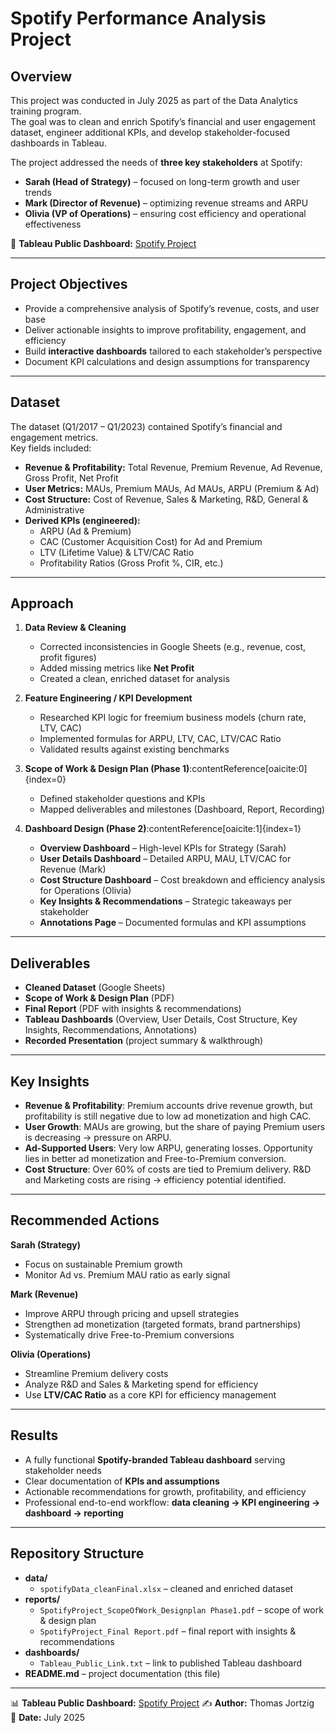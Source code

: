 # Spotify Performance Analysis Project

## Overview

This project was conducted in July 2025 as part of the Data Analytics training program.  
The goal was to clean and enrich Spotify’s financial and user engagement dataset, engineer additional KPIs, and develop stakeholder-focused dashboards in Tableau.  

The project addressed the needs of **three key stakeholders** at Spotify:  

- **Sarah (Head of Strategy)** – focused on long-term growth and user trends  
- **Mark (Director of Revenue)** – optimizing revenue streams and ARPU  
- **Olivia (VP of Operations)** – ensuring cost efficiency and operational effectiveness  

🔗 **Tableau Public Dashboard:** [Spotify Project](https://public.tableau.com/views/SpotifyProject_17534541379890/DB1_KPIOverview?:language=de-DE&:sid=&:redirect=auth&:display_count=n&:origin=viz_share_link)

---

## Project Objectives

- Provide a comprehensive analysis of Spotify’s revenue, costs, and user base  
- Deliver actionable insights to improve profitability, engagement, and efficiency  
- Build **interactive dashboards** tailored to each stakeholder’s perspective  
- Document KPI calculations and design assumptions for transparency  

---

## Dataset

The dataset (Q1/2017 – Q1/2023) contained Spotify’s financial and engagement metrics.  
Key fields included:  

- **Revenue & Profitability:** Total Revenue, Premium Revenue, Ad Revenue, Gross Profit, Net Profit  
- **User Metrics:** MAUs, Premium MAUs, Ad MAUs, ARPU (Premium & Ad)  
- **Cost Structure:** Cost of Revenue, Sales & Marketing, R&D, General & Administrative  
- **Derived KPIs (engineered):**  
  - ARPU (Ad & Premium)  
  - CAC (Customer Acquisition Cost) for Ad and Premium  
  - LTV (Lifetime Value) & LTV/CAC Ratio  
  - Profitability Ratios (Gross Profit %, CIR, etc.)  

---

## Approach

1. **Data Review & Cleaning**  
   - Corrected inconsistencies in Google Sheets (e.g., revenue, cost, profit figures)  
   - Added missing metrics like **Net Profit**  
   - Created a clean, enriched dataset for analysis  

2. **Feature Engineering / KPI Development**  
   - Researched KPI logic for freemium business models (churn rate, LTV, CAC)  
   - Implemented formulas for ARPU, LTV, CAC, LTV/CAC Ratio  
   - Validated results against existing benchmarks  

3. **Scope of Work & Design Plan (Phase 1)**:contentReference[oaicite:0]{index=0}  
   - Defined stakeholder questions and KPIs  
   - Mapped deliverables and milestones (Dashboard, Report, Recording)  

4. **Dashboard Design (Phase 2)**:contentReference[oaicite:1]{index=1}  
   - **Overview Dashboard** – High-level KPIs for Strategy (Sarah)  
   - **User Details Dashboard** – Detailed ARPU, MAU, LTV/CAC for Revenue (Mark)  
   - **Cost Structure Dashboard** – Cost breakdown and efficiency analysis for Operations (Olivia)  
   - **Key Insights & Recommendations** – Strategic takeaways per stakeholder  
   - **Annotations Page** – Documented formulas and KPI assumptions  

---

## Deliverables

- **Cleaned Dataset** (Google Sheets)  
- **Scope of Work & Design Plan** (PDF)  
- **Final Report** (PDF with insights & recommendations)  
- **Tableau Dashboards** (Overview, User Details, Cost Structure, Key Insights, Recommendations, Annotations)  
- **Recorded Presentation** (project summary & walkthrough)  

---

## Key Insights

- **Revenue & Profitability**: Premium accounts drive revenue growth, but profitability is still negative due to low ad monetization and high CAC.  
- **User Growth**: MAUs are growing, but the share of paying Premium users is decreasing → pressure on ARPU.  
- **Ad-Supported Users**: Very low ARPU, generating losses. Opportunity lies in better ad monetization and Free-to-Premium conversion.  
- **Cost Structure**: Over 60% of costs are tied to Premium delivery. R&D and Marketing costs are rising → efficiency potential identified.  

---

## Recommended Actions

**Sarah (Strategy)**  

- Focus on sustainable Premium growth  
- Monitor Ad vs. Premium MAU ratio as early signal  

**Mark (Revenue)**  

- Improve ARPU through pricing and upsell strategies  
- Strengthen ad monetization (targeted formats, brand partnerships)  
- Systematically drive Free-to-Premium conversions  

**Olivia (Operations)**  

- Streamline Premium delivery costs  
- Analyze R&D and Sales & Marketing spend for efficiency  
- Use **LTV/CAC Ratio** as a core KPI for efficiency management  

---

## Results

- A fully functional **Spotify-branded Tableau dashboard** serving stakeholder needs  
- Clear documentation of **KPIs and assumptions**  
- Actionable recommendations for growth, profitability, and efficiency  
- Professional end-to-end workflow: **data cleaning → KPI engineering → dashboard → reporting**  

---

## Repository Structure

- **data/**
  - `spotifyData_cleanFinal.xlsx` – cleaned and enriched dataset  
- **reports/**
  - `SpotifyProject_ScopeOfWork_Designplan Phase1.pdf` – scope of work & design plan  
  - `SpotifyProject_Final Report.pdf` – final report with insights & recommendations  
- **dashboards/**
  - `Tableau_Public_Link.txt` – link to published Tableau dashboard  
- **README.md** – project documentation (this file)

---

📊 **Tableau Public Dashboard:** [Spotify Project](https://public.tableau.com/views/SpotifyProject_17534541379890/DB1_KPIOverview?:language=de-DE&:sid=&:redirect=auth&:display_count=n&:origin=viz_share_link)
✍️ **Author:** Thomas Jortzig  
📅 **Date:** July 2025
